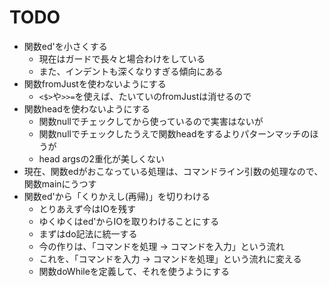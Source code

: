 TODO
====

* 関数ed'を小さくする
	+ 現在はガードで長々と場合わけをしている
	+ また、インデントも深くなりすぎる傾向にある
* 関数fromJustを使わないようにする
	+ `<$>`や`>>=`を使えば、たいていのfromJustは消せるので
* 関数headを使わないようにする
	+ 関数nullでチェックしてから使っているので実害はないが
	+ 関数nullでチェックしたうえで関数headをするよりパターンマッチのほうが
	+ head argsの2重化が美しくない
* 現在、関数edがおこなっている処理は、コマンドライン引数の処理なので、
	関数mainにうつす
* 関数ed'から「くりかえし(再帰)」を切りわける
	+ とりあえず今はIOを残す
	+ ゆくゆくはed'からIOを取りわけることにする
	+ まずはdo記法に統一する
	+ 今の作りは、「コマンドを処理 -> コマンドを入力」という流れ
	+ これを、「コマンドを入力 -> コマンドを処理」という流れに変える
	+ 関数doWhileを定義して、それを使うようにする
